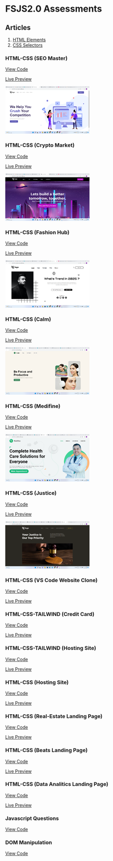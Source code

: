 # FSJS2.0 Assessments

## Articles

1. [HTML Elements](https://visshnnu.hashnode.dev/basic-html-elements)
2. [CSS Selectors](https://visshnnu.hashnode.dev/css-selectors)

### HTML-CSS (SEO Master)

[View Code](https://github.com/visshnnu-tejaa-98/HTML-CSS-seo-master)

[Live Preview](https://html-css-seo-master.netlify.app/)

<img src="./assets/1-seo-master.png" height="150" />

### HTML-CSS (Crypto Market)

[View Code](https://github.com/visshnnu-tejaa-98/html-css-crypto-market)

[Live Preview](https://html-css-crypto-market.netlify.app)

<img src="./assets/2-crypto-market.png" height="150" />

### HTML-CSS (Fashion Hub)

[View Code](https://github.com/visshnnu-tejaa-98/html-css-fashion-hub)

[Live Preview](https://html-css-fashion-hub.netlify.app)

<img src="./assets/3-fashion-hub.png" height="150" />

### HTML-CSS (Calm)

[View Code](https://github.com/visshnnu-tejaa-98/html-css-calm)

[Live Preview](https://html-css-calm.netlify.app/)

<img src="./assets/4-calm.png" height="150" />

### HTML-CSS (Medifine)

[View Code](https://github.com/visshnnu-tejaa-98/html-css-medifine)

[Live Preview](https://html-css-medifine.netlify.app/)

<img src="./assets/5-medifine.png" height="150" />

### HTML-CSS (Justice)

[View Code](https://github.com/visshnnu-tejaa-98/html-css-justice)

[Live Preview](https://html-css-justice.netlify.app/)

<img src="./assets/6-justice.png" height="150" />

### HTML-CSS (VS Code Website Clone)

[View Code](https://github.com/visshnnu-tejaa-98/tailwind-vscode-clone)

[Live Preview](https://tailwind-vscode-clone.netlify.app/)

### HTML-CSS-TAILWIND (Credit Card)

[View Code](https://github.com/visshnnu-tejaa-98/html-css-tailwind-credit-card)

[Live Preview](https://html-css-tailwind-credit-card.netlify.app/)

### HTML-CSS-TAILWIND (Hosting Site)

[View Code](https://github.com/visshnnu-tejaa-98/html-css-tailwind-hosting-site)

[Live Preview](https://html-css-tailwind-hosting-cite.netlify.app/)

### HTML-CSS (Hosting Site)

[View Code](https://github.com/visshnnu-tejaa-98/html-css-gaming-landing-page)

[Live Preview](https://html-css-gaming-landing-page.netlify.app/)

### HTML-CSS (Real-Estate Landing Page)

[View Code](https://github.com/visshnnu-tejaa-98/html-css-realestate-landing-page)

[Live Preview](https://html-css-realestate-landing-page.netlify.app/)

### HTML-CSS (Beats Landing Page)

[View Code](https://github.com/visshnnu-tejaa-98/html-css-beats-landing-page)

[Live Preview](https://html-css-beats-landing-page.netlify.app/)

### HTML-CSS (Data Analitics Landing Page)

[View Code](https://github.com/visshnnu-tejaa-98/html-css-data-analitics-landing-page)

[Live Preview](https://html-css-data-analitics-landing-page.netlify.app/)

### Javascript Questions

[View Code](https://github.com/visshnnu-tejaa-98/FSJS2.0/tree/main/JAVASCRIPT%20Questions)

### DOM Manipulation

[View Code](https://github.com/visshnnu-tejaa-98/FSJS2.0/tree/main/JAVASCRIPT%20Questions)
